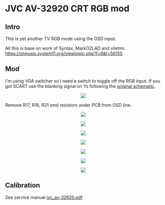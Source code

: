 # JVC AV-32920 CRT RGB mod

## Intro
This is yet another TV RGB mode using the OSD input.

All this is base on work of Syntax, MarkOZLAD and viletim:
<https://shmups.system11.org/viewtopic.php?f=6&t=56155>

## Mod
I'm using VGA switcher so I need a switch to toggle off the RGB input. If you got SCART use the blanking signal on Ys following the [original schematic](reference/OSD-Mux-RGB-Circuit-v2.png).

<p align="center"><img src=img/sch.png /></p>

Remove R17, R19, R21 smd resistors under PCB from OSD line.
<p align="center"><img src=img/IMG_20200309_194231.jpg /></p>

<p align="center"><img src=img/IMG_20200312_195034.jpg /></p>

<p align="center"><img src=img/IMG_20200312_195023.jpg /></p>

<p align="center"><img src=img/IMG_20200312_195042.jpg /></p>

<p align="center"><img src=img/IMG_20200312_195052.jpg /></p>

<p align="center"><img src=img/IMG_20200312_200609.jpg /></p>

<p align="center"><img src=img/IMG_20200312_200618.jpg /></p>

## Calibration
See service manual [jvc_av-32920.pdf](reference/jvc_av-32920.pdf).
